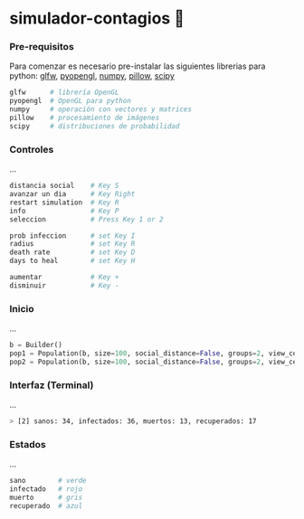 # simulador-contagios 🚧
### Pre-requisitos
Para comenzar es necesario pre-instalar las siguientes librerias para python: [glfw](https://pypi.org/project/glfw/), [pyopengl](https://pypi.org/project/PyOpenGL/), [numpy](https://pypi.org/project/numpy/), [pillow](https://pypi.org/project/Pillow/), [scipy](https://pypi.org/project/scipy/)
```bash
glfw      # librería OpenGL
pyopengl  # OpenGL para python
numpy     # operación con vectores y matrices
pillow    # procesamiento de imágenes
scipy     # distribuciones de probabilidad
```
### Controles
...
```bash
distancia social    # Key S
avanzar un dia      # Key Right
restart simulation  # Key R
info                # Key P
seleccion           # Press Key 1 or 2

prob infeccion      # set Key I
radius              # set Key R
death rate          # set Key D
days to heal        # set Key H

aumentar            # Key +
disminuir           # Key -
```
### Inicio
...
```python
b = Builder()
pop1 = Population(b, size=100, social_distance=False, groups=2, view_center=(0.7, 0.5))
pop2 = Population(b, size=100, social_distance=False, groups=2, view_center=(0.7, -0.5))
```
### Interfaz (Terminal)
...
```bash
> [2] sanos: 34, infectados: 36, muertos: 13, recuperados: 17
```
### Estados
...
```bash
sano        # verde
infectado   # rojo
muerto      # gris
recuperado  # azul
```
